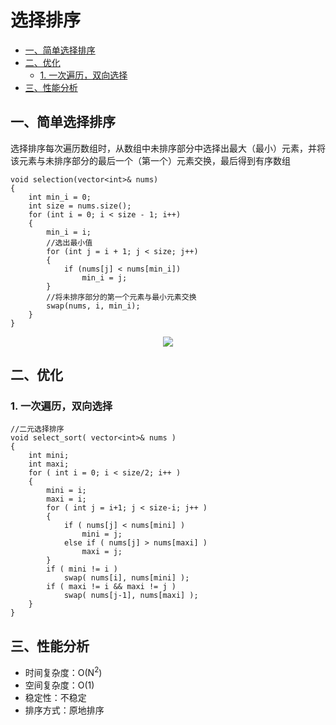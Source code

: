 # 选择排序

<!-- TOC -->

- [一、简单选择排序](#一简单选择排序)
- [二、优化](#二优化)
    - [1. 一次遍历，双向选择](#1-一次遍历双向选择)
- [三、性能分析](#三性能分析)

<!-- /TOC -->

## 一、简单选择排序

选择排序每次遍历数组时，从数组中未排序部分中选择出最大（最小）元素，并将该元素与未排序部分的最后一个（第一个）元素交换，最后得到有序数组

```
void selection(vector<int>& nums)
{
    int min_i = 0;
    int size = nums.size();
    for (int i = 0; i < size - 1; i++)
    {
        min_i = i;
        //选出最小值
        for (int j = i + 1; j < size; j++)
        {
            if (nums[j] < nums[min_i])
                min_i = j;
        }
        //将未排序部分的第一个元素与最小元素交换
        swap(nums, i, min_i);
    }
}
```

<div align="center"><img src="img/selection_sort.gif"></img></div>

## 二、优化

### 1. 一次遍历，双向选择

```
//二元选择排序
void select_sort( vector<int>& nums )
{
    int mini; 
    int maxi;
    for ( int i = 0; i < size/2; i++ )
    {
        mini = i;
        maxi = i;
        for ( int j = i+1; j < size-i; j++ )
        {
            if ( nums[j] < nums[mini] )
                mini = j;
            else if ( nums[j] > nums[maxi] )
                maxi = j;
        }
        if ( mini != i )
            swap( nums[i], nums[mini] );
        if ( maxi != i && maxi != j )
            swap( nums[j-1], nums[maxi] );
    }
}
```

## 三、性能分析

- 时间复杂度：O(N<sup>2</sup>)
- 空间复杂度：O(1)
- 稳定性：不稳定
- 排序方式：原地排序
